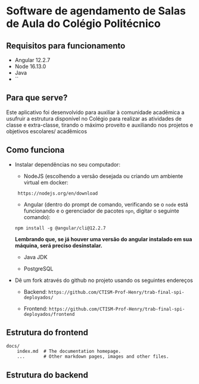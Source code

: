 # Software de agendamento de Salas de Aula do Colégio Politécnico



## Requisitos para funcionamento

* Angular 12.2.7
* Node 16.13.0
* Java
* ``

## Para que serve?

Este aplicativo foi desenvolvido para auxiliar à comunidade acadêmica a usufruir a estrutura disponível no Colégio para realizar as atividades de classe e extra-classe, tirando o máximo proveito e auxiliando nos projetos e objetivos escolares/ acadêmicos


## Como funciona

* Instalar dependências no seu computador:

    * NodeJS (escolhendo a versão desejada ou criando um ambiente virtual em docker:
    
    ` https://nodejs.org/en/download`
    
    * Angular (dentro do prompt de comando, verificando se o `node` está funcionando e o gerenciador de pacotes `npn`, digitar o seguinte comando):
    
    `npm install -g @angular/cli@12.2.7`
    
    **Lembrando que, se já houver uma versão do angular instalado em sua máquina, será preciso desinstalar.**
    
    * Java JDK
    
    * PostgreSQL


* Dê um fork através do github no projeto usando os seguintes endereços

    * Backend: `https://github.com/CTISM-Prof-Henry/trab-final-spi-deployados/`

    * Frontend: `https://github.com/CTISM-Prof-Henry/trab-final-spi-deployados/frontend`



## Estrutura do frontend

    
    docs/
        index.md  # The documentation homepage.
        ...       # Other markdown pages, images and other files.
        
## Estrutura do backend

